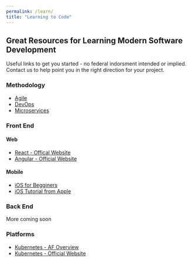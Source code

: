 ```yaml
---
permalink: /learn/
title: "Learning to Code"
---
```


## Great Resources for Learning Modern Software Development
Useful links to get you started - no federal indorsment intended or implied. Contact us to help point you in the right direction for your project.
### Methodology
* [Agile](https://software.af.mil/training/training-agile/)
* [DevOps](https://software.af.mil/training/devops/)
* [Microservices](https://software.af.mil/training/microservices/)


### Front End
#### Web
* [React - Offical Website](https://reactjs.org)
* [Angular - Official Website](https://angular.io)

#### Mobile
* [iOS for Begginers](https://www.raywenderlich.com/ios/paths/learn)
* [iOS Tutorial from Apple](https://developer.apple.com/library/archive/referencelibrary/GettingStarted/DevelopiOSAppsSwift/)


### Back End
More coming soon

### Platforms
* [Kubernetes - AF Overview](https://software.af.mil/training/kubernetes/)
* [Kubernetes - Official Website](https://kubernetes.io)
